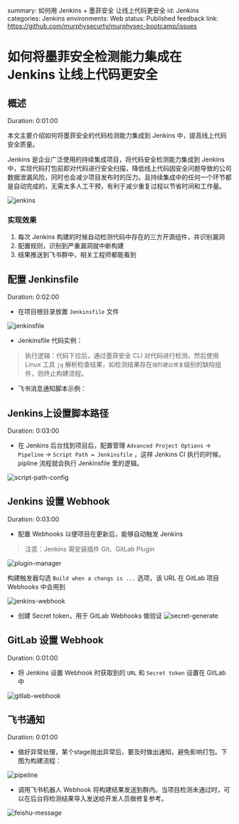summary: 如何用 Jenkins + 墨菲安全 让线上代码更安全
id: Jenkins
categories: Jenkins
environments: Web
status: Published
feedback link: https://github.com/murphysecurty/murphysec-bootcamp/issues

# 如何将墨菲安全检测能力集成在 Jenkins 让线上代码更安全

## 概述

Duration: 0:01:00

本文主要介绍如何将墨菲安全的代码检测能力集成到 Jenkins 中，提高线上代码安全质量。

Jenkins 是企业广泛使用的持续集成项目，将代码安全检测能力集成到 Jenkins 中，实现代码打包前即对代码进行安全扫描，降低线上代码因安全问题导致的公司数据泄漏风险，同时也会减少项目发布时的压力。且持续集成中的任何一个环节都是自动完成的，无需太多人工干预，有利于减少重复过程以节省时间和工作量。

![jenkins](./image/jenkins.png)


### 实现效果

1. 每次 Jenkins 构建的时候自动检测代码中存在的三方开源组件，并识别漏洞
2. 配置规则，识别到严重漏洞就中断构建
3. 结果推送到飞书群中，相关工程师都能看到

## 配置 Jenkinsfile

Duration: 0:02:00

- 在项目根目录放置 `Jenkinsfile` 文件

![jenkinsfile](./image/jenkinsfile.png)

- Jenkinsfile 代码实例：

> 执行逻辑：代码下拉后，通过墨菲安全 CLI 对代码进行检测，然后使用 Linux 工具 `jq` 解析检查结果，如检测结果存在`强烈建议修复`级别的缺陷组件，则终止构建流程。

- 飞书消息通知脚本示例：


## Jenkins上设置脚本路径

Duration: 0:03:00

- 在 Jenkins 后台找到项目后，配置管理 `Advanced Project Options` -> `Pipeline` -> `Script Path = Jenkinsfile` ，这样 Jenkins CI 执行的时候，pipline 流程就会执行 Jenkinsfile 里的逻辑。

![script-path-config](./image/script_path_config.png)

## Jenkins 设置 Webhook

Duration: 0:03:00

- 配置 Webhooks 以便项目在更新后，能够自动触发 Jenkins

> 注意：Jenkins 需安装插件 Git、GitLab Plugin

![plugin-manager](./image/plugin_manager.png)

构建触发器勾选 `Build when a changs is ...` 选项，该 URL 在 GitLab 项目 Webhooks 中会用到

![jenkins-webhook](./image/jenkins_webhook.png)

- 创建 Secret token，用于 GitLab Webhooks 做验证
![secret-generate](./image/secret_generate.png)

## GitLab 设置 Webhook

Duration: 0:01:00

- 将 Jenkins 设置 Webhook 时获取到的 `URL` 和 `Secret token` 设置在 GitLab 中

![gitlab-webhook](./image/gitlab_webhook.png)

## 飞书通知

Duration: 0:01:00

- 做好异常处理，某个stage抛出异常后，要及时做出通知，避免影响打包。下图为构建流程：

![pipeline](./image/pipeline.png)

- 调用飞书机器人 Webhook 将构建结果发送到群内。当项目检测未通过时，可以在后台将检测结果导入发送给开发人员做修复参考。

![feishu-message](./image/feishu_message.png)
